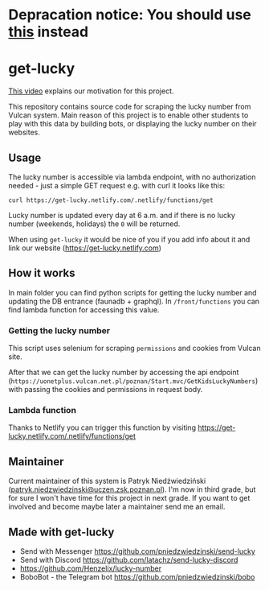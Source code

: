 # Depracation notice: You should use [this](https://github.com/zsk-poznan/szczesliwy-numerek-backend) instead 

# get-lucky

[This video](https://www.youtube.com/watch?v=XkeIwhKIi84) explains our motivation for this project.

This repository contains source code for scraping the lucky number from Vulcan system. Main reason of this project is to enable other students to play with this data by building bots, or displaying the lucky number on their websites.

## Usage

The lucky number is accessible via lambda endpoint, with no authorization needed - just a simple GET request e.g. with curl it looks like this:

    curl https://get-lucky.netlify.com/.netlify/functions/get

Lucky number is updated every day at 6 a.m. and if there is no lucky number (weekends, holidays) the `0` will be returned.

When using `get-lucky` it would be nice of you if you add info about it and link our website (https://get-lucky.netlify.com)

## How it works

In main folder you can find python scripts for getting the lucky number and updating the DB entrance (faunadb + graphql). In `/front/functions` you can find lambda function for accessing this value.

### Getting the lucky number

This script uses selenium for scraping `permissions` and cookies from Vulcan site.

After that we can get the lucky number by accessing the api endpoint (`https://uonetplus.vulcan.net.pl/poznan/Start.mvc/GetKidsLuckyNumbers`) with passing the cookies and permissions in request body.

### Lambda function

Thanks to Netlify you can trigger this function by visiting https://get-lucky.netlify.com/.netlify/functions/get

## Maintainer

Current maintainer of this system is Patryk Niedźwiedziński (patryk.niedzwiedzinski@uczen.zsk.poznan.pl). I'm now in third grade, but for sure I won't have time for this project in next grade. If you want to get involved and become maybe later a maintainer send me an email.

## Made with get-lucky

- Send with Messenger https://github.com/pniedzwiedzinski/send-lucky
- Send with Discord https://github.com/latachz/send-lucky-discord
- https://github.com/Henzelix/lucky-number
- BoboBot - the Telegram bot https://github.com/pniedzwiedzinski/bobo
